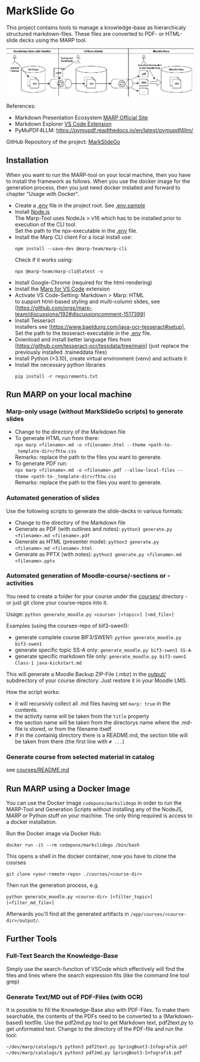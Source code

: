 # MarkSlide Go

This project contains tools to manage a knowledge-base as hierarchicaly structured markdown-files. These files are converted to PDF- or HTML-slide decks using the MARP tool.

![](./docs/img/markslidego-concept.png)

References:

* Markdown Presentation Ecosystem [MARP Official Site](https://marp.app)
* Markdown Explorer [VS Code Extension](https://github.com/BernLeWal/VSCode-MARX)
* PyMuPDF4LLM: https://pymupdf.readthedocs.io/en/latest/pymupdf4llm/

GitHub Repository of the project: [MarkSlideGo](https://github.com/BernLeWal/MarkSlideGo)


## Installation

When you want to run the MARP-tool on your local machine, then you have to install the framework as follows.
When you use the docker image for the generation process, then you just need docker installed and  forward to chapter "Usage with Docker".

* Create a [.env](.env) file in the project root. See [.env.sample](.env.sample)
* Install [Node.js](https://nodejs.org/en)  
    The Marp-Tool uses NodeJs > v16 which has to be installed prior to execution of the CLI tool.  
    Set the path to the npx-executable in the [.env](.env) file.
* Install the Marp CLI client
    For a local install use:
    ```shell
    npm install --save-dev @marp-team/marp-cli    
    ```
    Check if it works using:
    ```shell
    npx @marp-team/marp-cli@latest -v
    ```
* Install Google-Chrome (required for the html-rendering)
* Install the [Marp for VS Code](https://marketplace.visualstudio.com/items?itemName=marp-team.marp-vscode) extension
* Activate VS Code-Setting: Markdown > Marp: HTML  
    to support html-based styling and multi-column slides, see [https://github.com/orgs/marp-team/discussions/192#discussioncomment-1517399]
* Install Tesseract  
    Installers see [https://www.baeldung.com/java-ocr-tesseract#setup], Set the path to the tesseract-executable in the [.env](.env) file.
* Download and install better language files from [https://github.com/tesseract-ocr/tessdata/tree/main] (just replace the previously installed .traineddata files)
* Install Python (>3.10), create virtual environment (venv) and activate it
* Install the necessary python libraries
    ```shell
    pip install -r requirements.txt
    ```

## Run MARP on your local machine

### Marp-only usage (without MarkSlideGo scripts) to generate slides

* Change to the directory of the Markdown file
* To generate HTML run from there:  
    `npx marp <filename>.md -o <filename>.html --theme <path-to-_template-dir>/fhtw.css`  
    Remarks: replace the path to the files you want to generate.
* To generate PDF run:  
    `npx marp <filename>.md -o <filename>.pdf --allow-local-files --theme <path-to-_template-dir>/fhtw.css`  
    Remarks: replace the path to the files you want to generate.

### Automated generation of slides

Use the following scripts to generate the slide-decks in various formats:

* Change to the directory of the Markdown file
* Generate as PDF (with outlines and notes): ```python3 generate.py <filename>.md <filename>.pdf```
* Generate as HTML (presenter mode): ```python3 generate.py <filename>.md <filename>.html```
* Generate as PPTX (with notes): ```python3 generate.py <filename>.md <filename>.pptx```

### Automated generation of Moodle-course/-sections or -activities

You need to create a folder for your course under the [courses/](./courses/) directory - or just git clone your course-repos into it.

Usage: `python generate_moodle.py <course> [<topic>] [<md_file>]`

Examples (using the courses-repo of bif3-swen1):
- generate complete course BIF3/SWEN1:  `python generate_moodle.py bif3-swen1`
- generate specific topic SS-A only:    `generate_moodle.py bif3-swen1 SS-A`
- generate specific markdown file only: `generate_moodle.py bif3-swen1 Class-1 java-kickstart.md`

This will generate a Moodle Backup ZIP-File (.mbz) in the [output/](./output) subdirectory of your course directory. Just restore it in your Moodle LMS.

How the script works:
- it will recursivly collect all .md files having set `marp: true` in the contents.
- the activity name will be taken from the `title` property
- the section name will be taken from the directorys name where the .md-file is stored, or from the filename itself
- if in the containig directory there is a README.md, the section title will be taken from there (the first line with `# ...`)

### Generate course from selected material in catalog

see [courses/README.md](./courses/README.md)

## Run MARP using a Docker Image

You can use the Docker Image `codepunx/markslidego` in order to run the MARP-Tool and Generation Scripts without installing any of the NodeJS, MARP or Python stuff on your machine.
The only thing required is access to a docker installation.

Run the Docker image via Docker Hub:  
```shell
docker run -it --rm codepunx/markslidego /bin/bash
```

This opens a shell in the docker container, now you have to clone the courses

```shell
git clone <your-remote-repo> ./courses/<course-dir>
```

Then run the generation process, e.g.

```shell
python generate_moodle.py <course-dir> [<filter_topic>] [<filter_md_file>]
```

Afterwards you'll find all the generated artifacts in `/app/courses/<course-dir>/output/`.

## Further Tools

### Full-Text Search the Knowledge-Base

Simply use the search-function of VSCode which effectively will find the files and lines where the search expression fits (like the command line tool grep)

### Generate Text/MD out of PDF-Files (with OCR)

It is possible to fill the Knowledge-Base also with PDF-Files. To make them searchable, the contents of the PDFs need to be converted to a (Markdown-based) textfile.
Use the pdf2md.py tool to get Markdown text, pdf2text.py to get unformated text.
Change to the directory of the PDF-file and run the tool:

```shell
~/dev/marp/catalogs/$ python3 pdf2text.py SpringBoot3-Infografik.pdf
~/dev/marp/catalogs/$ python3 pdf2md.py SpringBoot3-Infografik.pdf
```
